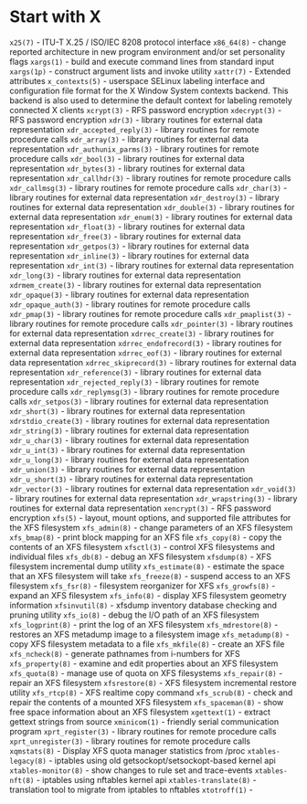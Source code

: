 # Start with X
`x25(7)` - ITU-T X.25 / ISO/IEC 8208 protocol interface
`x86_64(8)` - change reported architecture in new program environment and/or set personality flags
`xargs(1)` - build and execute command lines from standard input
`xargs(1p)` - construct argument lists and invoke utility
`xattr(7)` - Extended attributes
`x_contexts(5)` - userspace SELinux labeling interface and configuration file format for the X Window System contexts backend. This backend is also used to determine the default context for labeling remotely connected X clients
`xcrypt(3)` - RFS password encryption
`xdecrypt(3)` - RFS password encryption
`xdr(3)` - library routines for external data representation
`xdr_accepted_reply(3)` - library routines for remote procedure calls
`xdr_array(3)` - library routines for external data representation
`xdr_authunix_parms(3)` - library routines for remote procedure calls
`xdr_bool(3)` - library routines for external data representation
`xdr_bytes(3)` - library routines for external data representation
`xdr_callhdr(3)` - library routines for remote procedure calls
`xdr_callmsg(3)` - library routines for remote procedure calls
`xdr_char(3)` - library routines for external data representation
`xdr_destroy(3)` - library routines for external data representation
`xdr_double(3)` - library routines for external data representation
`xdr_enum(3)` - library routines for external data representation
`xdr_float(3)` - library routines for external data representation
`xdr_free(3)` - library routines for external data representation
`xdr_getpos(3)` - library routines for external data representation
`xdr_inline(3)` - library routines for external data representation
`xdr_int(3)` - library routines for external data representation
`xdr_long(3)` - library routines for external data representation
`xdrmem_create(3)` - library routines for external data representation
`xdr_opaque(3)` - library routines for external data representation
`xdr_opaque_auth(3)` - library routines for remote procedure calls
`xdr_pmap(3)` - library routines for remote procedure calls
`xdr_pmaplist(3)` - library routines for remote procedure calls
`xdr_pointer(3)` - library routines for external data representation
`xdrrec_create(3)` - library routines for external data representation
`xdrrec_endofrecord(3)` - library routines for external data representation
`xdrrec_eof(3)` - library routines for external data representation
`xdrrec_skiprecord(3)` - library routines for external data representation
`xdr_reference(3)` - library routines for external data representation
`xdr_rejected_reply(3)` - library routines for remote procedure calls
`xdr_replymsg(3)` - library routines for remote procedure calls
`xdr_setpos(3)` - library routines for external data representation
`xdr_short(3)` - library routines for external data representation
`xdrstdio_create(3)` - library routines for external data representation
`xdr_string(3)` - library routines for external data representation
`xdr_u_char(3)` - library routines for external data representation
`xdr_u_int(3)` - library routines for external data representation
`xdr_u_long(3)` - library routines for external data representation
`xdr_union(3)` - library routines for external data representation
`xdr_u_short(3)` - library routines for external data representation
`xdr_vector(3)` - library routines for external data representation
`xdr_void(3)` - library routines for external data representation
`xdr_wrapstring(3)` - library routines for external data representation
`xencrypt(3)` - RFS password encryption
`xfs(5)` - layout, mount options, and supported file attributes for the XFS filesystem
`xfs_admin(8)` - change parameters of an XFS filesystem
`xfs_bmap(8)` - print block mapping for an XFS file
`xfs_copy(8)` - copy the contents of an XFS filesystem
`xfsctl(3)` - control XFS filesystems and individual files
`xfs_db(8)` - debug an XFS filesystem
`xfsdump(8)` - XFS filesystem incremental dump utility
`xfs_estimate(8)` - estimate the space that an XFS filesystem will take
`xfs_freeze(8)` - suspend access to an XFS filesystem
`xfs_fsr(8)` - filesystem reorganizer for XFS
`xfs_growfs(8)` - expand an XFS filesystem
`xfs_info(8)` - display XFS filesystem geometry information
`xfsinvutil(8)` - xfsdump inventory database checking and pruning utility
`xfs_io(8)` - debug the I/O path of an XFS filesystem
`xfs_logprint(8)` - print the log of an XFS filesystem
`xfs_mdrestore(8)` - restores an XFS metadump image to a filesystem image
`xfs_metadump(8)` - copy XFS filesystem metadata to a file
`xfs_mkfile(8)` - create an XFS file
`xfs_ncheck(8)` - generate pathnames from i-numbers for XFS
`xfs_property(8)` - examine and edit properties about an XFS filesystem
`xfs_quota(8)` - manage use of quota on XFS filesystems
`xfs_repair(8)` - repair an XFS filesystem
`xfsrestore(8)` - XFS filesystem incremental restore utility
`xfs_rtcp(8)` - XFS realtime copy command
`xfs_scrub(8)` - check and repair the contents of a mounted XFS filesystem
`xfs_spaceman(8)` - show free space information about an XFS filesystem
`xgettext(1)` - extract gettext strings from source
`xminicom(1)` - friendly serial communication program
`xprt_register(3)` - library routines for remote procedure calls
`xprt_unregister(3)` - library routines for remote procedure calls
`xqmstats(8)` - Display XFS quota manager statistics from /proc
`xtables-legacy(8)` - iptables using old getsockopt/setsockopt-based kernel api
`xtables-monitor(8)` - show changes to rule set and trace-events
`xtables-nft(8)` - iptables using nftables kernel api
`xtables-translate(8)` - translation tool to migrate from iptables to nftables
`xtotroff(1)` - 
